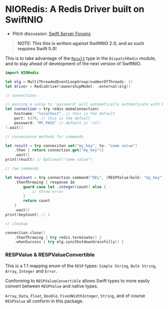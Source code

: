 # NIORedis: A Redis Driver built on SwiftNIO

* Pitch discussion: [Swift Server Forums](https://forums.swift.org/t/swiftnio-redis-client/19325/13)

> **NOTE: This this is written against SwiftNIO 2.0, and as such requires Swift 5.0!**

This is to take advantage of the [`Result`](https://github.com/apple/swift-evolution/blob/master/proposals/0235-add-result.md) type in the `DispatchRedis` module,
and to stay ahead of development of the next version of SwiftNIO.

```swift
import NIORedis

let elg = MultiThreadedEventLoopGroup(numberOfThreads: 1)
let driver = RedisDriver(ownershipModel: .external(elg))

// connections

// passing a value to 'password' will automatically authenticate with Redis before resolving the connection
let connection = try redis.makeConnection(
    hostname: "localhost", // this is the default
    port: 6379, // this is the default
    password: "MY_PASS" // default is 'nil'
).wait()

// convenience methods for commands

let result = try conneciton.set("my_key", to: "some value")
    .then { return connection.get("my_key")}
    .wait()
print(result) // Optional("some value")

// raw commands

let keyCount = try connection.command("DEL", [RESPValue(bulk: "my_key")])
    .thenThrowing { response in
        guard case let .integer(count) else {
            // throw error
        }
        return count
    }
    .wait()
print(keyCount) // 1

// cleanup

connection.close()
    .thenThrowing { try redis.terminate() }
    .whenSuccess { try elg.syncShutdownGracefully() }
```

### RESPValue & RESPValueConvertible
This is a 1:1 mapping enum of the `RESP` types: `Simple String`, `Bulk String`, `Array`, `Integer` and `Error`.

Conforming to `RESPValueConvertible` allows Swift types to more easily convert between `RESPValue` and native types.

`Array`, `Data`, `Float`, `Double`, `FixedWidthInteger`, `String`, and of course `RESPValue` all conform in this package.
